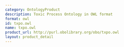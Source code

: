 ```yaml
---
category: OntologyProduct
description: Toxic Process Ontology in OWL format
format: owl
id: txpo.owl
name: txpo.owl
product_url: http://purl.obolibrary.org/obo/txpo.owl
layout: product_detail
---
```

